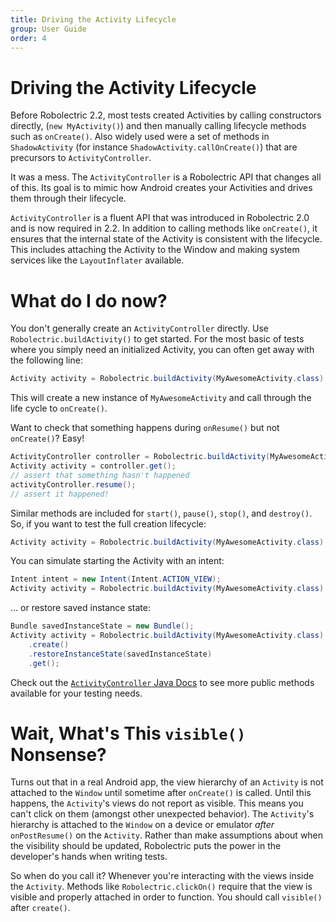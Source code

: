 ```yaml
---
title: Driving the Activity Lifecycle
group: User Guide
order: 4
---
```


# Driving the Activity Lifecycle

Before Robolectric 2.2, most tests created Activities by calling constructors directly, (`new MyActivity()`) and
then manually calling lifecycle methods such as `onCreate()`. Also widely used were a set of methods in
`ShadowActivity` (for instance `ShadowActivity.callOnCreate()`) that are precursors to `ActivityController`.

It was a mess. The `ActivityController` is a Robolectric API that changes all of this. Its goal is to mimic how
Android creates your Activities and drives them through their lifecycle.

`ActivityController` is a fluent API that was introduced in Robolectric 2.0 and is now required in 2.2. In addition
to calling methods like `onCreate()`, it ensures that the internal state of the Activity is consistent with the
lifecycle. This includes attaching the Activity to the Window and making system services like the `LayoutInflater`
available.

# What do I do now?

You don't generally create an `ActivityController` directly. Use `Robolectric.buildActivity()` to get started. For
the most basic of tests where you simply need an initialized Activity, you can often get away with the following line:

```java
Activity activity = Robolectric.buildActivity(MyAwesomeActivity.class).create().get();
```

This will create a new instance of `MyAwesomeActivity` and call through the life cycle to `onCreate()`.

Want to check that something happens during `onResume()` but not `onCreate()`? Easy!

```java
ActivityController controller = Robolectric.buildActivity(MyAwesomeActivity.class).create().start();
Activity activity = controller.get();
// assert that something hasn't happened
activityController.resume();
// assert it happened!
```

Similar methods are included for `start()`, `pause()`, `stop()`, and `destroy()`. So, if you want to test the full
creation lifecycle:

```java
Activity activity = Robolectric.buildActivity(MyAwesomeActivity.class).create().start().resume().visible().get();
```

You can simulate starting the Activity with an intent:

```java
Intent intent = new Intent(Intent.ACTION_VIEW);
Activity activity = Robolectric.buildActivity(MyAwesomeActivity.class).withIntent(intent).create().get();
```

... or restore saved instance state:

```java
Bundle savedInstanceState = new Bundle();
Activity activity = Robolectric.buildActivity(MyAwesomeActivity.class)
    .create()
    .restoreInstanceState(savedInstanceState)
    .get();
```

Check out the [`ActivityController` Java Docs](/javadoc/org/robolectric/util/ActivityController.html) to see more
public methods available for your testing needs.

# Wait, What's This `visible()` Nonsense?

Turns out that in a real Android app, the view hierarchy of an `Activity` is not attached to the `Window` until
sometime after `onCreate()` is called. Until this happens, the `Activity`'s views do not report as visible. This
means you can't click on them (amongst other unexpected behavior). The `Activity`'s hierarchy is attached to the
`Window` on a device or emulator *after* `onPostResume()` on the `Activity`. Rather than make assumptions about
when the visibility should be updated, Robolectric puts the power in the developer's hands when writing tests.

So when do you call it? Whenever you're interacting with the views inside the `Activity`. Methods like
`Robolectric.clickOn()` require that the view is visible and properly attached in order to function. You should
call `visible()` after `create()`.